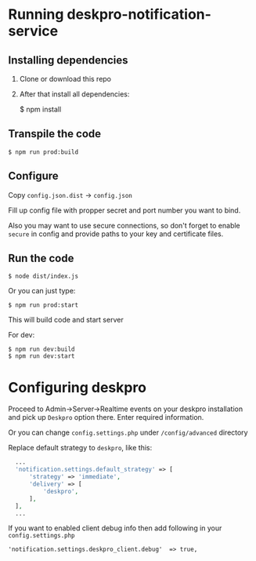 # Running deskpro-notification-service

## Installing dependencies

1. Clone or download this repo

2. After that install all dependencies:

    $ npm install

## Transpile the code

    $ npm run prod:build

## Configure

Copy `config.json.dist` -> `config.json`

Fill up config file with propper secret and port number you want to bind.

Also you may want to use secure connections, so don't forget to enable `secure` in config
and provide paths to your key and certificate files.

## Run the code

    $ node dist/index.js
    
Or you can just type:

    $ npm run prod:start
    
This will build code and start server
    
For dev:

    $ npm run dev:build
    $ npm run dev:start 

# Configuring deskpro

Proceed to Admin->Server->Realtime events on your deskpro installation and pick up `Deskpro` option there.
Enter required information.

Or you can change ``config.settings.php`` under ``/config/advanced`` directory

Replace default strategy to ``deskpro``, like this:

```php
  ...
  'notification.settings.default_strategy' => [
      'strategy' => 'immediate',
      'delivery' => [
          'deskpro',
      ],
  ],
  ...
```

If you want to enabled client debug info then add following in your `config.settings.php`

    'notification.settings.deskpro_client.debug'  => true,